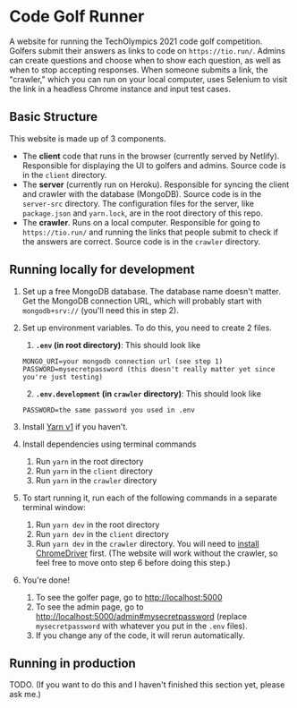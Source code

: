 # Code Golf Runner

A website for running the TechOlympics 2021 code golf competition. Golfers submit their answers as links to code on `https://tio.run/`. Admins can create questions and choose when to show each question, as well as when to stop accepting responses. When someone submits a link, the "crawler," which you can run on your local computer, uses Selenium to visit the link in a headless Chrome instance and input test cases.

## Basic Structure

This website is made up of 3 components.

- The **client** code that runs in the browser (currently served by Netlify). Responsible for displaying the UI to golfers and admins. Source code is in the `client` directory.
- The **server** (currently run on Heroku). Responsible for syncing the client and crawler with the database (MongoDB). Source code is in the `server-src` directory. The configuration files for the server, like `package.json` and `yarn.lock`, are in the root directory of this repo.
- The **crawler**. Runs on a local computer. Responsible for going to `https://tio.run/` and running the links that people submit to check if the answers are correct. Source code is in the `crawler` directory.

## Running locally for development

1.  Set up a free MongoDB database. The database name doesn't matter. Get the MongoDB connection URL, which will probably start with `mongodb+srv://` (you'll need this in step 2).
2.  Set up environment variables. To do this, you need to create 2 files.

    1. **`.env` (in root directory)**: This should look like

    ```
    MONGO_URI=your mongodb connection url (see step 1)
    PASSWORD=mysecretpassword (this doesn't really matter yet since you're just testing)
    ```

    2. **`.env.development` (in `crawler` directory)**: This should look like

    ```
    PASSWORD=the same password you used in .env
    ```

3.  Install [Yarn v1](https://classic.yarnpkg.com/en/docs/install) if you haven't.
4.  Install dependencies using terminal commands
    1. Run `yarn` in the root directory
    2. Run `yarn` in the `client` directory
    3. Run `yarn` in the `crawler` directory
5.  To start running it, run each of the following commands in a separate terminal window:
    1. Run `yarn dev` in the root directory
    2. Run `yarn dev` in the `client` directory
    3. Run `yarn dev` in the `crawler` directory. You will need to [install ChromeDriver](https://sites.google.com/a/chromium.org/chromedriver/) first. (The website will work without the crawler, so feel free to move onto step 6 before doing this step.)
6.  You're done!
    1. To see the golfer page, go to <http://localhost:5000>
    2. To see the admin page, go to <http://localhost:5000/admin#mysecretpassword> (replace `mysecretpassword` with whatever you put in the `.env` files).
    3. If you change any of the code, it will rerun automatically.

## Running in production

TODO. (If you want to do this and I haven't finished this section yet, please ask me.)
